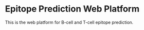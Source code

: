 # Epitope Prediction Web Platform

This is the web platform for B-cell and T-cell epitope prediction.
